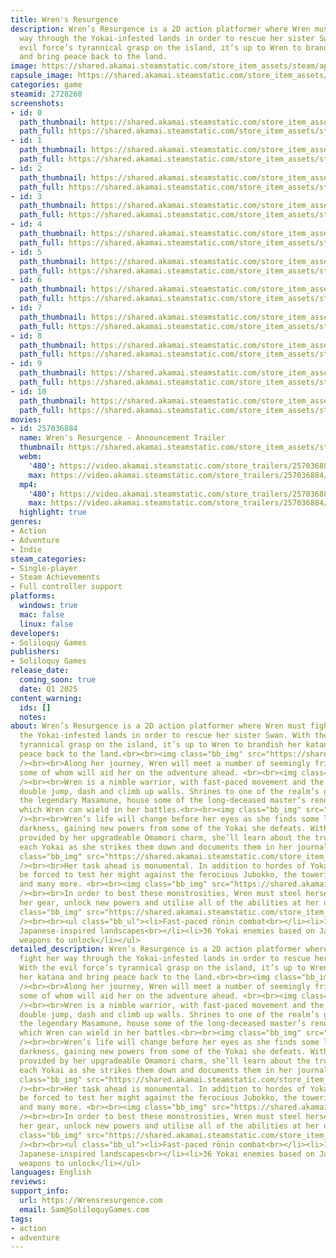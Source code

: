 ```yaml
---
title: Wren's Resurgence
description: Wren’s Resurgence is a 2D action platformer where Wren must fight her
  way through the Yokai-infested lands in order to rescue her sister Swan. With the
  evil force’s tyrannical grasp on the island, it’s up to Wren to brandish her katana
  and bring peace back to the land.
image: https://shared.akamai.steamstatic.com/store_item_assets/steam/apps/2728260/header.jpg?t=1729941435
capsule_image: https://shared.akamai.steamstatic.com/store_item_assets/steam/apps/2728260/capsule_231x87.jpg?t=1729941435
categories: game
steamid: 2728260
screenshots:
- id: 0
  path_thumbnail: https://shared.akamai.steamstatic.com/store_item_assets/steam/apps/2728260/ss_4f0f08c15b7f58c3d8001497f8fae19a9e0c9b26.600x338.jpg?t=1729941435
  path_full: https://shared.akamai.steamstatic.com/store_item_assets/steam/apps/2728260/ss_4f0f08c15b7f58c3d8001497f8fae19a9e0c9b26.1920x1080.jpg?t=1729941435
- id: 1
  path_thumbnail: https://shared.akamai.steamstatic.com/store_item_assets/steam/apps/2728260/ss_f78f277dc2bc739f5fb94f2779889a2aa2acedaa.600x338.jpg?t=1729941435
  path_full: https://shared.akamai.steamstatic.com/store_item_assets/steam/apps/2728260/ss_f78f277dc2bc739f5fb94f2779889a2aa2acedaa.1920x1080.jpg?t=1729941435
- id: 2
  path_thumbnail: https://shared.akamai.steamstatic.com/store_item_assets/steam/apps/2728260/ss_c4a1c84d8d6cf626ac93a3a4b396f07a5dfc4a7a.600x338.jpg?t=1729941435
  path_full: https://shared.akamai.steamstatic.com/store_item_assets/steam/apps/2728260/ss_c4a1c84d8d6cf626ac93a3a4b396f07a5dfc4a7a.1920x1080.jpg?t=1729941435
- id: 3
  path_thumbnail: https://shared.akamai.steamstatic.com/store_item_assets/steam/apps/2728260/ss_017db5995fb8bd54a72cf2c253a0727df179cc08.600x338.jpg?t=1729941435
  path_full: https://shared.akamai.steamstatic.com/store_item_assets/steam/apps/2728260/ss_017db5995fb8bd54a72cf2c253a0727df179cc08.1920x1080.jpg?t=1729941435
- id: 4
  path_thumbnail: https://shared.akamai.steamstatic.com/store_item_assets/steam/apps/2728260/ss_55196216ed71d9356aa01fd99c27a6e0c5391f51.600x338.jpg?t=1729941435
  path_full: https://shared.akamai.steamstatic.com/store_item_assets/steam/apps/2728260/ss_55196216ed71d9356aa01fd99c27a6e0c5391f51.1920x1080.jpg?t=1729941435
- id: 5
  path_thumbnail: https://shared.akamai.steamstatic.com/store_item_assets/steam/apps/2728260/ss_1528344412015b90f67b8c56e45ac6309c21d5d1.600x338.jpg?t=1729941435
  path_full: https://shared.akamai.steamstatic.com/store_item_assets/steam/apps/2728260/ss_1528344412015b90f67b8c56e45ac6309c21d5d1.1920x1080.jpg?t=1729941435
- id: 6
  path_thumbnail: https://shared.akamai.steamstatic.com/store_item_assets/steam/apps/2728260/ss_576e138efa94647e4d32e53eac1d22ccf7460bd9.600x338.jpg?t=1729941435
  path_full: https://shared.akamai.steamstatic.com/store_item_assets/steam/apps/2728260/ss_576e138efa94647e4d32e53eac1d22ccf7460bd9.1920x1080.jpg?t=1729941435
- id: 7
  path_thumbnail: https://shared.akamai.steamstatic.com/store_item_assets/steam/apps/2728260/ss_f63ea45a9dc82bd98067a66b82b3ce11ec15375c.600x338.jpg?t=1729941435
  path_full: https://shared.akamai.steamstatic.com/store_item_assets/steam/apps/2728260/ss_f63ea45a9dc82bd98067a66b82b3ce11ec15375c.1920x1080.jpg?t=1729941435
- id: 8
  path_thumbnail: https://shared.akamai.steamstatic.com/store_item_assets/steam/apps/2728260/ss_028b1f28dd64e73624609095687f4203c15316c0.600x338.jpg?t=1729941435
  path_full: https://shared.akamai.steamstatic.com/store_item_assets/steam/apps/2728260/ss_028b1f28dd64e73624609095687f4203c15316c0.1920x1080.jpg?t=1729941435
- id: 9
  path_thumbnail: https://shared.akamai.steamstatic.com/store_item_assets/steam/apps/2728260/ss_76be8fcb8acb2a811d1f7a3bffe78c662f78e83e.600x338.jpg?t=1729941435
  path_full: https://shared.akamai.steamstatic.com/store_item_assets/steam/apps/2728260/ss_76be8fcb8acb2a811d1f7a3bffe78c662f78e83e.1920x1080.jpg?t=1729941435
- id: 10
  path_thumbnail: https://shared.akamai.steamstatic.com/store_item_assets/steam/apps/2728260/ss_30d3e83d17c7943966526cb1aeb8d0a0a04ecad8.600x338.jpg?t=1729941435
  path_full: https://shared.akamai.steamstatic.com/store_item_assets/steam/apps/2728260/ss_30d3e83d17c7943966526cb1aeb8d0a0a04ecad8.1920x1080.jpg?t=1729941435
movies:
- id: 257036884
  name: Wren's Resurgence - Announcement Trailer
  thumbnail: https://shared.akamai.steamstatic.com/store_item_assets/steam/apps/257036884/movie.293x165.jpg?t=1720615387
  webm:
    '480': https://video.akamai.steamstatic.com/store_trailers/257036884/movie480_vp9.webm?t=1720615387
    max: https://video.akamai.steamstatic.com/store_trailers/257036884/movie_max_vp9.webm?t=1720615387
  mp4:
    '480': https://video.akamai.steamstatic.com/store_trailers/257036884/movie480.mp4?t=1720615387
    max: https://video.akamai.steamstatic.com/store_trailers/257036884/movie_max.mp4?t=1720615387
  highlight: true
genres:
- Action
- Adventure
- Indie
steam_categories:
- Single-player
- Steam Achievements
- Full controller support
platforms:
  windows: true
  mac: false
  linux: false
developers:
- Soliloquy Games
publishers:
- Soliloquy Games
release_date:
  coming_soon: true
  date: Q1 2025
content_warning:
  ids: []
  notes:
about: Wren’s Resurgence is a 2D action platformer where Wren must fight her way through
  the Yokai-infested lands in order to rescue her sister Swan. With the evil force’s
  tyrannical grasp on the island, it’s up to Wren to brandish her katana and bring
  peace back to the land.<br><br><img class="bb_img" src="https://shared.akamai.steamstatic.com/store_item_assets/steam/apps/2728260/extras/WR_Story_GIF_3__1_.gif?t=1729941435"
  /><br><br>Along her journey, Wren will meet a number of seemingly friendly faces,
  some of whom will aid her on the adventure ahead. <br><br><img class="bb_img" src="https://shared.akamai.steamstatic.com/store_item_assets/steam/apps/2728260/extras/image_2024-07-08_133853972.png?t=1729941435"
  /><br><br>Wren is a nimble warrior, with fast-paced movement and the agility to
  double jump, dash and climb up walls. Shrines to one of the realm’s greatest warriors,
  the legendary Masamune, house some of the long-deceased master’s renowned blades,
  which Wren can wield in her battles.<br><br><img class="bb_img" src="https://shared.akamai.steamstatic.com/store_item_assets/steam/apps/2728260/extras/WR_Combat_GIF.gif?t=1729941435"
  /><br><br>Wren’s life will change before her eyes as she finds some light in the
  darkness, gaining new powers from some of the Yokai she defeats. With the protection
  provided by her upgradeable Omamori charm, she’ll learn about the true nature of
  each Yokai as she strikes them down and documents them in her journal.<br><br><img
  class="bb_img" src="https://shared.akamai.steamstatic.com/store_item_assets/steam/apps/2728260/extras/Fearsome_Boss_Battles.png?t=1729941435"
  /><br><br>Her task ahead is monumental. In addition to hordes of Yokai, Wren will
  be forced to test her might against the ferocious Jubokko, the towering Gashadokuro
  and many more. <br><br><img class="bb_img" src="https://shared.akamai.steamstatic.com/store_item_assets/steam/apps/2728260/extras/Skellyfight_2024.07.08_-_20.32.34.01_-_Trim__1_.gif?t=1729941435"
  /><br><br>In order to best these monstrosities, Wren must steel herself by upgrading
  her gear, unlock new powers and utilise all of the abilities at her disposal.<br><br><img
  class="bb_img" src="https://shared.akamai.steamstatic.com/store_item_assets/steam/apps/2728260/extras/Features.png?t=1729941435"
  /><br><br><ul class="bb_ul"><li>Fast-paced rōnin combat<br></li><li>10 levels<br></li><li>Lush
  Japanese-inspired landscapes<br></li><li>36 Yokai enemies based on Japanese folklore<br></li><li>8
  weapons to unlock</li></ul>
detailed_description: Wren’s Resurgence is a 2D action platformer where Wren must
  fight her way through the Yokai-infested lands in order to rescue her sister Swan.
  With the evil force’s tyrannical grasp on the island, it’s up to Wren to brandish
  her katana and bring peace back to the land.<br><br><img class="bb_img" src="https://shared.akamai.steamstatic.com/store_item_assets/steam/apps/2728260/extras/WR_Story_GIF_3__1_.gif?t=1729941435"
  /><br><br>Along her journey, Wren will meet a number of seemingly friendly faces,
  some of whom will aid her on the adventure ahead. <br><br><img class="bb_img" src="https://shared.akamai.steamstatic.com/store_item_assets/steam/apps/2728260/extras/image_2024-07-08_133853972.png?t=1729941435"
  /><br><br>Wren is a nimble warrior, with fast-paced movement and the agility to
  double jump, dash and climb up walls. Shrines to one of the realm’s greatest warriors,
  the legendary Masamune, house some of the long-deceased master’s renowned blades,
  which Wren can wield in her battles.<br><br><img class="bb_img" src="https://shared.akamai.steamstatic.com/store_item_assets/steam/apps/2728260/extras/WR_Combat_GIF.gif?t=1729941435"
  /><br><br>Wren’s life will change before her eyes as she finds some light in the
  darkness, gaining new powers from some of the Yokai she defeats. With the protection
  provided by her upgradeable Omamori charm, she’ll learn about the true nature of
  each Yokai as she strikes them down and documents them in her journal.<br><br><img
  class="bb_img" src="https://shared.akamai.steamstatic.com/store_item_assets/steam/apps/2728260/extras/Fearsome_Boss_Battles.png?t=1729941435"
  /><br><br>Her task ahead is monumental. In addition to hordes of Yokai, Wren will
  be forced to test her might against the ferocious Jubokko, the towering Gashadokuro
  and many more. <br><br><img class="bb_img" src="https://shared.akamai.steamstatic.com/store_item_assets/steam/apps/2728260/extras/Skellyfight_2024.07.08_-_20.32.34.01_-_Trim__1_.gif?t=1729941435"
  /><br><br>In order to best these monstrosities, Wren must steel herself by upgrading
  her gear, unlock new powers and utilise all of the abilities at her disposal.<br><br><img
  class="bb_img" src="https://shared.akamai.steamstatic.com/store_item_assets/steam/apps/2728260/extras/Features.png?t=1729941435"
  /><br><br><ul class="bb_ul"><li>Fast-paced rōnin combat<br></li><li>10 levels<br></li><li>Lush
  Japanese-inspired landscapes<br></li><li>36 Yokai enemies based on Japanese folklore<br></li><li>8
  weapons to unlock</li></ul>
languages: English
reviews:
support_info:
  url: https://Wrensresurgence.com
  email: Sam@SoliloquyGames.com
tags:
- action
- adventure
---
```


